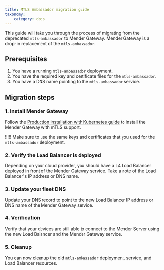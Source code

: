 ```yaml
---
title: MTLS Ambassador migration guide
taxonomy:
    category: docs
---
```


This guide will take you through the process of migrating from the deprecated `mtls-ambassador` to Mender Gateway.
Mender Gateway is a drop-in replacement of the `mtls-ambassador`.

## Prerequisites
1. You have a running `mtls-ambassador` deployment.
2. You have the required key and certificate files for the `mtls-ambassador`.
3. You have a DNS name pointing to the `mtls-ambassador` service.

## Migration steps
### 1. Install Mender Gateway
Follow the [Production installation with Kubernetes guide](../03.Production-installation-with-kubernetes/docs.md) to install the Mender Gateway with mTLS support.

!!!!! Make sure to use the same keys and certificates that you used for the `mtls-ambassador` deployment.

### 2. Verify the Load Balancer is deployed
Depending on your cloud provider, you should have a L4 Load Balancer deployed in front of the Mender Gateway service.
Take a note of the Load Balancer's IP address or DNS name.

### 3. Update your fleet DNS
Update your DNS record to point to the new Load Balancer IP address or DNS name of the Mender Gateway service.

### 4. Verification
Verify that your devices are still able to connect to the Mender Server using the new Load Balancer and the Mender Gateway service.

### 5. Cleanup
You can now cleanup the old `mtls-ambassador` deployment, service, and Load Balancer resources.

